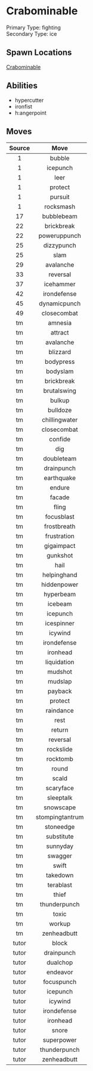 # Crabominable  
Primary Type: fighting  
Secondary Type: ice  
  
## Spawn Locations  
[Crabominable](/data/spawn_presets/crabominable.md)  
  
## Abilities  
  * hypercutter
  * ironfist
  * h:angerpoint
  
  
## Moves  
  
| Source | Move |  
|:---:|:---:|  
| 1 | bubble |  
| 1 | icepunch |  
| 1 | leer |  
| 1 | protect |  
| 1 | pursuit |  
| 1 | rocksmash |  
| 17 | bubblebeam |  
| 22 | brickbreak |  
| 22 | poweruppunch |  
| 25 | dizzypunch |  
| 25 | slam |  
| 29 | avalanche |  
| 33 | reversal |  
| 37 | icehammer |  
| 42 | irondefense |  
| 45 | dynamicpunch |  
| 49 | closecombat |  
| tm | amnesia |  
| tm | attract |  
| tm | avalanche |  
| tm | blizzard |  
| tm | bodypress |  
| tm | bodyslam |  
| tm | brickbreak |  
| tm | brutalswing |  
| tm | bulkup |  
| tm | bulldoze |  
| tm | chillingwater |  
| tm | closecombat |  
| tm | confide |  
| tm | dig |  
| tm | doubleteam |  
| tm | drainpunch |  
| tm | earthquake |  
| tm | endure |  
| tm | facade |  
| tm | fling |  
| tm | focusblast |  
| tm | frostbreath |  
| tm | frustration |  
| tm | gigaimpact |  
| tm | gunkshot |  
| tm | hail |  
| tm | helpinghand |  
| tm | hiddenpower |  
| tm | hyperbeam |  
| tm | icebeam |  
| tm | icepunch |  
| tm | icespinner |  
| tm | icywind |  
| tm | irondefense |  
| tm | ironhead |  
| tm | liquidation |  
| tm | mudshot |  
| tm | mudslap |  
| tm | payback |  
| tm | protect |  
| tm | raindance |  
| tm | rest |  
| tm | return |  
| tm | reversal |  
| tm | rockslide |  
| tm | rocktomb |  
| tm | round |  
| tm | scald |  
| tm | scaryface |  
| tm | sleeptalk |  
| tm | snowscape |  
| tm | stompingtantrum |  
| tm | stoneedge |  
| tm | substitute |  
| tm | sunnyday |  
| tm | swagger |  
| tm | swift |  
| tm | takedown |  
| tm | terablast |  
| tm | thief |  
| tm | thunderpunch |  
| tm | toxic |  
| tm | workup |  
| tm | zenheadbutt |  
| tutor | block |  
| tutor | drainpunch |  
| tutor | dualchop |  
| tutor | endeavor |  
| tutor | focuspunch |  
| tutor | icepunch |  
| tutor | icywind |  
| tutor | irondefense |  
| tutor | ironhead |  
| tutor | snore |  
| tutor | superpower |  
| tutor | thunderpunch |  
| tutor | zenheadbutt |  
  
